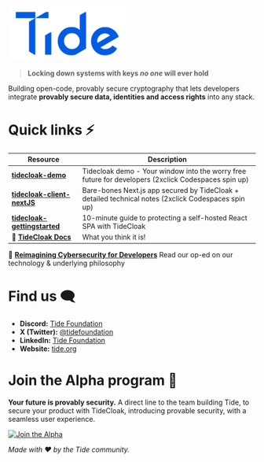 <div>
  <img src="./TideLogo-Wordmark-Blue.png" alt="Tide logo" width="240"/>
</div>

> **Locking down systems with keys *no one* will ever hold**

Building open-code, provably secure cryptography that lets developers integrate **provably secure data, identities and access rights** into any stack.


# Quick links ⚡️

| Resource | Description |
|---|---|
| **[tidecloak-demo](https://github.com/tide-foundation/tidecloak-demo)** | Tidecloak demo - Your window into the worry free future for developers (2xclick Codespaces spin up) |
| **[tidecloak-client-nextJS](https://github.com/tide-foundation/tidecloak-client-nextJS)** | Bare-bones Next.js app secured by TideCloak + detailed technical notes (2xclick Codespaces spin up) |
| **[tidecloak-gettingstarted](https://github.com/tide-foundation/tidecloak-gettingstarted)** | 10-minute guide to protecting a self-hosted React SPA with TideCloak |
| 📰 **[TideCloak Docs](https://docs.tidecloak.com/docs/intro)** | What you think it is! |

📌 **[Reimagining Cybersecurity for Developers](https://tide.org/blog/rethinking-cybersecurity-for-developers)** Read our op-ed on our technology & underlying philosophy

# Find us 🗨️

- **Discord:** [Tide Foundation]([https://twitter.com/tidefoundation](https://discord.gg/XBMd9ny2q5))
- **X (Twitter):** [@tidefoundation](https://twitter.com/tidefoundation)
- **LinkedIn:** [Tide Foundation](https://www.linkedin.com/company/tide-foundation/)
- **Website:** [tide.org](https://tide.org)


# Join the Alpha program 🚀

**Your future is provably security.**
A direct line to the team building Tide, to secure your product with TideCloak, introducing provable security, with a seamless user experience.

[![Join the Alpha](https://img.shields.io/badge/Join_the_Alpha-0A81C4?style=for-the-badge&logo=apachespark&logoColor=white)](https://tide.org/alpha)


*Made with ❤️ by the Tide community.*
